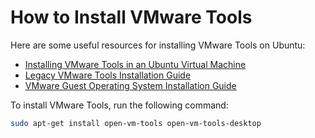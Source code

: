# How to Install VMware Tools

Here are some useful resources for installing VMware Tools on Ubuntu:

- [Installing VMware Tools in an Ubuntu Virtual Machine](https://knowledge.broadcom.com/external/article/315313/installing-vmware-tools-in-an-ubuntu-vir.html)
- [Legacy VMware Tools Installation Guide](https://knowledge.broadcom.com/external/article?legacyId=2073803)
- [VMware Guest Operating System Installation Guide](https://partnerweb.vmware.com/GOSIG/home.html)

To install VMware Tools, run the following command:

```bash
sudo apt-get install open-vm-tools open-vm-tools-desktop
```